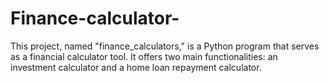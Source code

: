 # Finance-calculator-
This project, named "finance_calculators," is a Python program that serves as a financial calculator tool. It offers two main functionalities: an investment calculator and a home loan repayment calculator. 
